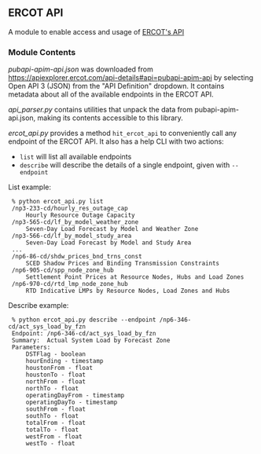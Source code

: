 ## ERCOT API

A module to enable access and usage of [ERCOT's API](https://apiexplorer.ercot.com/)

### Module Contents

*pubapi-apim-api.json* was downloaded from https://apiexplorer.ercot.com/api-details#api=pubapi-apim-api by selecting Open API 3 (JSON) from the "API Definition" dropdown. It contains metadata about all of the available endpoints in the ERCOT API.

*api_parser.py* contains utilities that unpack the data from pubapi-apim-api.json, making its contents accessible to this library.

*ercot_api.py* provides a method `hit_ercot_api` to conveniently call any endpoint of the ERCOT API. It also has a help CLI with two actions:
- `list` will list all available endpoints
- `describe` will describe the details of a single endpoint, given with `--endpoint`

List example:

     % python ercot_api.py list                                             
     /np3-233-cd/hourly_res_outage_cap
         Hourly Resource Outage Capacity
     /np3-565-cd/lf_by_model_weather_zone
         Seven-Day Load Forecast by Model and Weather Zone
     /np3-566-cd/lf_by_model_study_area
         Seven-Day Load Forecast by Model and Study Area
     ...
     /np6-86-cd/shdw_prices_bnd_trns_const
         SCED Shadow Prices and Binding Transmission Constraints
     /np6-905-cd/spp_node_zone_hub
         Settlement Point Prices at Resource Nodes, Hubs and Load Zones
     /np6-970-cd/rtd_lmp_node_zone_hub
         RTD Indicative LMPs by Resource Nodes, Load Zones and Hubs

Describe example:

     % python ercot_api.py describe --endpoint /np6-346-cd/act_sys_load_by_fzn
     Endpoint: /np6-346-cd/act_sys_load_by_fzn
     Summary:  Actual System Load by Forecast Zone
     Parameters:
         DSTFlag - boolean
         hourEnding - timestamp
         houstonFrom - float
         houstonTo - float
         northFrom - float
         northTo - float
         operatingDayFrom - timestamp
         operatingDayTo - timestamp
         southFrom - float
         southTo - float
         totalFrom - float
         totalTo - float
         westFrom - float
         westTo - float
